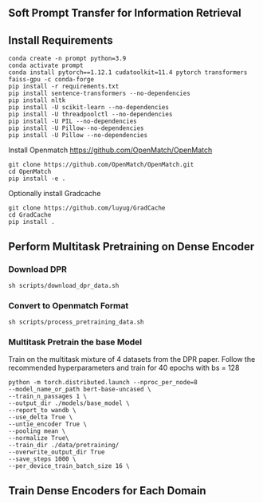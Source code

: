 ## Soft Prompt Transfer for Information Retrieval

## Install Requirements

```
conda create -n prompt python=3.9
conda activate prompt
conda install pytorch==1.12.1 cudatoolkit=11.4 pytorch transformers faiss-gpu -c conda-forge
pip install -r requirements.txt 
pip install sentence-transformers --no-dependencies
pip install nltk
pip install -U scikit-learn --no-dependencies
pip install -U threadpoolctl --no-dependencies
pip install -U PIL --no-dependencies
pip install -U Pillow--no-dependencies
pip install -U Pillow --no-dependencies
```

Install Openmatch
https://github.com/OpenMatch/OpenMatch
```
git clone https://github.com/OpenMatch/OpenMatch.git
cd OpenMatch
pip install -e .
```
Optionally install Gradcache
```
git clone https://github.com/luyug/GradCache
cd GradCache
pip install .
```


## Perform Multitask Pretraining on Dense Encoder

### Download DPR

```
sh scripts/download_dpr_data.sh
```

### Convert to Openmatch Format 

```
sh scripts/process_pretraining_data.sh
```
### Multitask Pretrain the base Model

Train on the multitask mixture of 4 datasets from the DPR paper. Follow the recommended hyperparameters and train for 40 epochs with bs = 128

```
python -m torch.distributed.launch --nproc_per_node=8
--model_name_or_path bert-base-uncased \
--train_n_passages 1 \
--output_dir ./models/base_model \
--report_to wandb \
--use_delta True \
--untie_encoder True \
--pooling mean \
--normalize True\
--train_dir ./data/pretraining/ 
--overwrite_output_dir True 
--save_steps 1000 \
--per_device_train_batch_size 16 \
```


## Train Dense Encoders for Each Domain 


